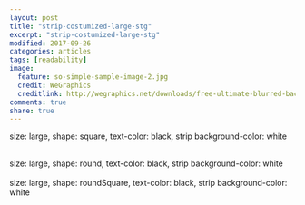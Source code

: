 ```yaml
---
layout: post
title: "strip-costumized-large-stg"
excerpt: "strip-costumized-large-stg"
modified: 2017-09-26
categories: articles
tags: [readability]
image:
  feature: so-simple-sample-image-2.jpg
  credit: WeGraphics
  creditlink: http://wegraphics.net/downloads/free-ultimate-blurred-background-pack/
comments: true
share: true
---
```

size: large, shape: square, text-color: black, strip background-color: white
<div class="apester-strip" is-mobile-only="false" data-channel-tokens="5cd963941ff811e90ad9db95" item-shape="square"
   item-size="large" item-text-color="black" item-has-shadow="true" strip-background="white"></div>
<script async src="https://static.stg.apester.com/js/sdk/latest/apester-sdk.js"></script>
<br>
size: large, shape: round, text-color: black, strip background-color: white
<div class="apester-strip" is-mobile-only="false" data-channel-tokens="5cd963941ff811e90ad9db95" item-shape="round"
   item-size="large" item-text-color="black" item-has-shadow="true" strip-background="white"></div>
<script async src="https://static.stg.apester.com/js/sdk/latest/apester-sdk.js"></script>
<br>
size: large, shape: roundSquare, text-color: black, strip background-color: white
<div class="apester-strip" is-mobile-only="false" data-channel-tokens="5cd963941ff811e90ad9db95" item-shape="roundSquare"
   item-size="large" item-text-color="black" item-has-shadow="true" strip-background="white"></div>
<script async src="https://static.stg.apester.com/js/sdk/latest/apester-sdk.js"></script>
<br>
